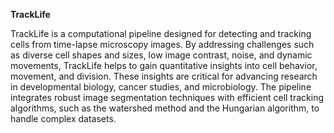 **TrackLife**

TrackLife is a computational pipeline designed for detecting and tracking cells from time-lapse microscopy images. By addressing challenges such as diverse cell shapes and sizes, low image contrast, noise, and dynamic movements, TrackLife helps to gain quantitative insights into cell behavior, movement, and division. These insights are critical for advancing research in developmental biology, cancer studies, and microbiology. The pipeline integrates robust image segmentation techniques with efficient cell tracking algorithms, such as the watershed method and the Hungarian algorithm, to handle complex datasets.
